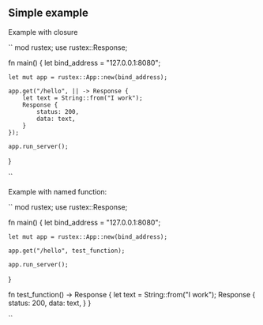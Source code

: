 ## Simple example

Example with closure

``
mod rustex;
use rustex::Response;

fn main() {
    let bind_address = "127.0.0.1:8080";

    let mut app = rustex::App::new(bind_address);

    app.get("/hello", || -> Response {
        let text = String::from("I work");
        Response {
            status: 200,
            data: text,
        }
    });

    app.run_server();
}


``


Example with named function:


``
mod rustex;
use rustex::Response;

fn main() {
    let bind_address = "127.0.0.1:8080";

    let mut app = rustex::App::new(bind_address);

    app.get("/hello", test_function);

    app.run_server();
}

fn test_function() -> Response {
    let text = String::from("I work");
    Response {
        status: 200,
        data: text,
    }
}


``